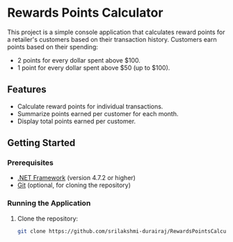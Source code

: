 ﻿# Rewards Points Calculator

This project is a simple console application that calculates reward points for a retailer's customers based on their transaction history. Customers earn points based on their spending:
- 2 points for every dollar spent above $100.
- 1 point for every dollar spent above $50 (up to $100).

## Features
- Calculate reward points for individual transactions.
- Summarize points earned per customer for each month.
- Display total points earned per customer.

## Getting Started

### Prerequisites
- [.NET Framework](https://dotnet.microsoft.com/) (version 4.7.2 or higher)
- [Git](https://git-scm.com/) (optional, for cloning the repository)

### Running the Application
1. Clone the repository:
   ```bash
   git clone https://github.com/srilakshmi-durairaj/RewardsPointsCalculator.git
